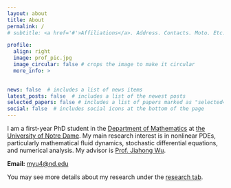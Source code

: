 ```yaml
---
layout: about
title: About
permalink: /
# subtitle: <a href='#'>Affiliations</a>. Address. Contacts. Moto. Etc.

profile:
  align: right
  image: prof_pic.jpg
  image_circular: false # crops the image to make it circular
  more_info: >
    

news: false  # includes a list of news items
latest_posts: false  # includes a list of the newest posts
selected_papers: false # includes a list of papers marked as "selected={true}"
social: false  # includes social icons at the bottom of the page
---
```


I am a first-year PhD student in the [Department of Mathematics](https://math.nd.edu/) at [the University of Notre Dame](https://www.nd.edu/). My main research interest is in nonlinear PDEs, particularly mathematical fluid dynamics, stochastic differential equations, and numerical analysis. My advisor is [Prof. Jiahong Wu](https://sites.nd.edu/jiahong-wu/).

<!-- I received my Bachelor's degree from [UC Berkeley](https://math.berkeley.edu/). During my undergraduate studies, I was honored to work with [Prof. Federico Pasqualotto](https://sites.google.com/berkeley.edu/fpasqual/home) and [Prof. Reuven Hodges](https://rhodges-math.github.io/). -->


**Email:** <myu4@nd.edu>

You may see more details about my research under the [research tab](/research/). 









<!-- Write your biography here. Tell the world about yourself. Link to your favorite [subreddit](http://reddit.com). You can put a picture in, too. The code is already in, just name your picture `prof_pic.jpg` and put it in the `img/` folder.

Put your address / P.O. box / other info right below your picture. You can also disable any of these elements by editing `profile` property of the YAML header of your `_pages/about.md`. Edit `_bibliography/papers.bib` and Jekyll will render your [publications page](/al-folio/publications/) automatically.

Link to your social media connections, too. This theme is set up to use [Font Awesome icons](http://fortawesome.github.io/Font-Awesome/) and [Academicons](https://jpswalsh.github.io/academicons/), like the ones below. Add your Facebook, Twitter, LinkedIn, Google Scholar, or just disable all of them. -->